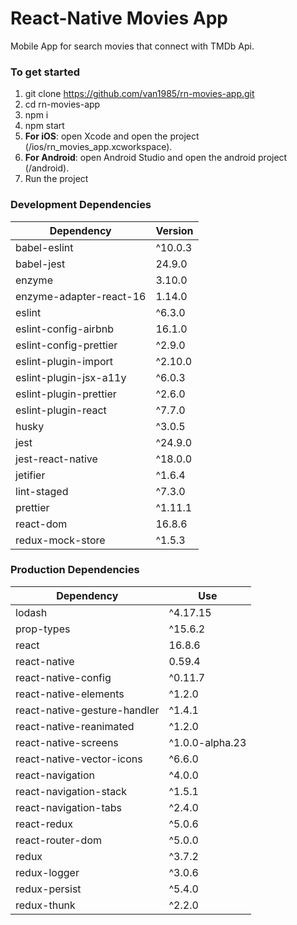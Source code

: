 # React-Native Movies App
Mobile App for search movies that connect with TMDb Api.

### To get started
1. git clone https://github.com/van1985/rn-movies-app.git
2. cd rn-movies-app
3. npm i
4. npm start
5. <b>For iOS</b>: open Xcode and open the project (/ios/rn_movies_app.xcworkspace).
6. <b>For Android</b>: open Android Studio and open the android project (/android).
7. Run the project

### Development Dependencies
| **Dependency** | **Version** |
|----------|-------|
|babel-eslint| ^10.0.3 |
|babel-jest| 24.9.0 |
|enzyme| 3.10.0|
|enzyme-adapter-react-16| 1.14.0|
|eslint |^6.3.0 |
|eslint-config-airbnb |16.1.0|
|eslint-config-prettier| ^2.9.0|
|eslint-plugin-import |^2.10.0|
|eslint-plugin-jsx-a11y| ^6.0.3|
|eslint-plugin-prettier| ^2.6.0|
|eslint-plugin-react| ^7.7.0 |
|husky| ^3.0.5|
|jest| ^24.9.0 |
|jest-react-native| ^18.0.0|
|jetifier| ^1.6.4|
|lint-staged| ^7.3.0 |
|prettier| ^1.11.1 |
|react-dom| 16.8.6 |
|redux-mock-store| ^1.5.3||

### Production Dependencies
| **Dependency** | **Use** |
|----------|-------|
|lodash|^4.17.15|
|prop-types|^15.6.2|
|react|16.8.6|
|react-native|0.59.4|
|react-native-config|^0.11.7|
|react-native-elements|^1.2.0|
|react-native-gesture-handler|^1.4.1|
|react-native-reanimated|^1.2.0|
|react-native-screens|^1.0.0-alpha.23|
|react-native-vector-icons|^6.6.0|
|react-navigation|^4.0.0|
|react-navigation-stack|^1.5.1|
|react-navigation-tabs|^2.4.0|
|react-redux|^5.0.6|
|react-router-dom|^5.0.0|
|redux|^3.7.2|
|redux-logger|^3.0.6|
|redux-persist|^5.4.0|
|redux-thunk|^2.2.0|
